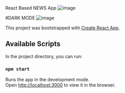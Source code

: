 React Based NEWS App
![image](https://user-images.githubusercontent.com/65569156/154497587-13426bad-8d96-4335-8164-dfe97c80d7d7.png)

#DARK MODE
![image](https://user-images.githubusercontent.com/65569156/154497369-c7319fb8-06e5-42e7-ba9b-39e6a79cfc0a.png)


This project was bootstrapped with [Create React App](https://github.com/facebook/create-react-app).

## Available Scripts

In the project directory, you can run:

### `npm start`

Runs the app in the development mode.\
Open [http://localhost:3000](http://localhost:3000) to view it in the browser.


